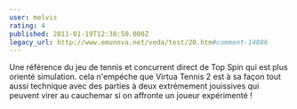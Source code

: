 ```yaml
---
user: melvis
rating: 4
published: 2011-01-19T12:38:50.000Z
legacy_url: http://www.emunova.net/veda/test/20.htm#comment-14886
---
```

Une référence du jeu de tennis et concurrent direct de Top Spin qui est plus orienté simulation. cela n'empéche que Virtua Tennis 2 est à sa façon tout aussi technique avec des parties à deux extrémement jouissives qui peuvent virer au cauchemar si on affronte un joueur expérimenté !